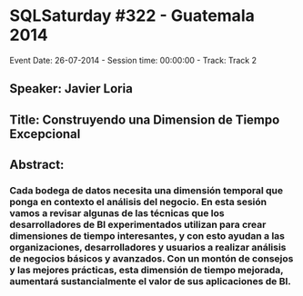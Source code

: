 # SQLSaturday #322 - Guatemala 2014
Event Date: 26-07-2014 - Session time: 00:00:00 - Track: Track 2
## Speaker: Javier Loria
## Title: Construyendo una Dimension de Tiempo Excepcional
## Abstract:
### Cada bodega de datos necesita una dimensión temporal que ponga en contexto el análisis del negocio. En esta sesión vamos a revisar algunas de las técnicas que los desarrolladores de BI experimentados utilizan para crear dimensiones de tiempo interesantes, y con esto ayudan a las organizaciones, desarrolladores y usuarios a realizar análisis de negocios básicos y avanzados. Con un montón de consejos y las mejores prácticas, esta dimensión de tiempo mejorada, aumentará sustancialmente el valor de sus aplicaciones de BI.
